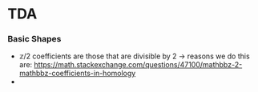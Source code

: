 # TDA
### Basic Shapes
- $\mathbb{z}/2$ coefficients are those that are divisible by $2$ -> reasons we do this are: https://math.stackexchange.com/questions/47100/mathbbz-2-mathbbz-coefficients-in-homology
- 